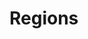 # Regions

<figure><img src="../../../.gitbook/assets/NormalExp.png" alt=""><figcaption></figcaption></figure>
